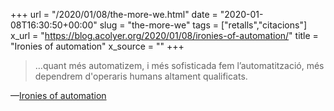+++
url = "/2020/01/08/the-more-we.html"
date = "2020-01-08T16:30:50+00:00"
slug = "the-more-we"
tags = ["retalls","citacions"]
x_url = "https://blog.acolyer.org/2020/01/08/ironies-of-automation/"
title = "Ironies of automation"
x_source = ""
+++

> …quant més automatizem, i més sofisticada fem l’automatització, més dependrem d'operaris humans altament qualificats.

—[Ironies of automation](https://blog.acolyer.org/2020/01/08/ironies-of-automation/)
